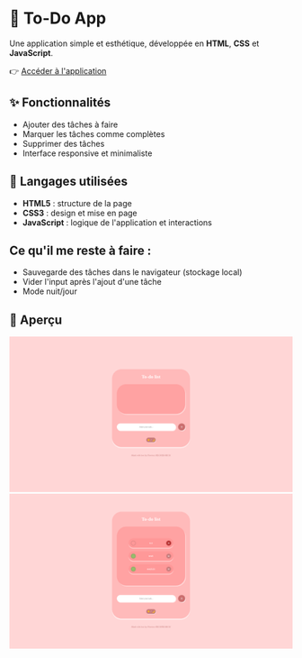 # 📝 To-Do App

Une application simple et esthétique, développée en **HTML**, **CSS** et **JavaScript**.

👉 [Accéder à l'application](https://flo-rb.github.io/todo-app/)

## ✨ Fonctionnalités

- Ajouter des tâches à faire
- Marquer les tâches comme complètes
- Supprimer des tâches
- Interface responsive et minimaliste

## 🚀 Langages utilisées

- **HTML5** : structure de la page
- **CSS3** : design et mise en page
- **JavaScript** : logique de l'application et interactions

## Ce qu'il me reste à faire :
- Sauvegarde des tâches dans le navigateur (stockage local)
- Vider l'input après l'ajout d'une tâche
- Mode nuit/jour 


## 📸 Aperçu

![Vue d'ensemble](./images/todo-main-page.png)
![Fonctionnalités](./images/todo-testing.png)
